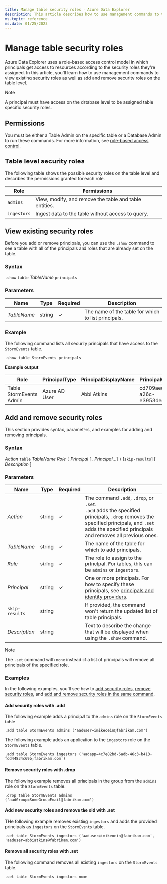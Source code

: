 ```yaml
---
title: Manage table security roles - Azure Data Explorer
description: This article describes how to use management commands to view, add, and remove security roles on the table level in Azure Data Explorer.
ms.topic: reference
ms.date: 01/25/2023
---
```


# Manage table security roles

Azure Data Explorer uses a role-based access control model in which principals get access to resources according to the security roles they're assigned. In this article, you'll learn how to use management commands to [view existing security roles](#view-existing-security-roles) as well as [add and remove security roles](#add-and-remove-security-roles) on the table level.

> [!NOTE]
> A principal must have access on the database level to be assigned table specific security roles.

## Permissions

You must be either a Table Admin on the specific table or a Database Admin to run these commands. For more information, see [role-based access control](access-control/role-based-access-control.md).

## Table level security roles

The following table shows the possible security roles on the table level and describes the permissions granted for each role.

|Role|Permissions|
|--|--|
|`admins` | View, modify, and remove the table and table entities.|
|`ingestors` | Ingest data to the table without access to query. |

## View existing security roles

Before you add or remove principals, you can use the `.show` command to see a table with all of the principals and roles that are already set on the table.

### Syntax

`.show` `table` *TableName* `principals`

### Parameters

|Name|Type|Required|Description|
|--|--|--|--|
| *TableName* | string | &check; | The name of the table for which to list principals.|

### Example

The following command lists all security principals that have access to the `StormEvents` table.

```kusto
.show table StormEvents principals
```

**Example output**

|Role |PrincipalType |PrincipalDisplayName |PrincipalObjectId |PrincipalFQN|
|---|---|---|---|---|
|Table StormEvents Admin |Azure AD User |Abbi Atkins |cd709aed-a26c-e3953dec735e |aaduser=abbiatkins@fabrikam.com|

## Add and remove security roles

This section provides syntax, parameters, and examples for adding and removing principals.

### Syntax

*Action* `table` *TableName* *Role* `(` *Principal* [`,` *Principal*...] `)` [`skip-results`] [ *Description* ]

### Parameters

|Name|Type|Required|Description|
|--|--|--|--|
| *Action* | string | &check; | The command `.add`, `.drop`, or `.set`.<br/>`.add` adds the specified principals, `.drop` removes the specified principals, and `.set` adds the specified principals and removes all previous ones.|
| *TableName* | string | &check; | The name of the table for which to add principals.|
| *Role* | string | &check; | The role to assign to the principal. For tables, this can be `admins` or `ingestors`.|
| *Principal* | string | &check; | One or more principals. For how to specify these principals, see [principals and identity providers](/azure/data-explorer/kusto/management/access-control/referencing-security-principals#examples-for-azure-ad-principals).|
| `skip-results` | string | | If provided, the command won't return the updated list of table principals.|
| *Description* | string | | Text to describe the change that will be displayed when using the `.show` command.|

> [!NOTE]
> The `.set` command with `none` instead of a list of principals will remove all principals of the specified role.

### Examples

In the following examples, you'll see how to [add security roles](#add-security-roles-with-add), [remove security roles](#remove-security-roles-with-drop), and [add and remove security roles in the same command](#add-new-security-roles-and-remove-the-old-with-set).

#### Add security roles with .add

The following example adds a principal to the `admins` role on the `StormEvents` table.

```kusto
.add table StormEvents admins ('aaduser=imikeoein@fabrikam.com')
```

The following example adds an application to the `ingestors` role on the `StormEvents` table.

```kusto
.add table StormEvents ingestors ('aadapp=4c7e82bd-6adb-46c3-b413-fdd44834c69b;fabrikam.com')
```

#### Remove security roles with .drop

The following example removes all principals in the group from the `admins` role on the `StormEvents` table.

```kusto
.drop table StormEvents admins ('aadGroup=SomeGroupEmail@fabrikam.com')
```

#### Add new security roles and remove the old with .set

THe following example removes existing `ingestors` and adds the provided principals as `ingestors` on the `StormEvents` table.

```kusto
.set table StormEvents ingestors ('aaduser=imikeoein@fabrikam.com', 'aaduser=abbiatkins@fabrikam.com')
```

#### Remove all security roles with .set

The following command removes all existing `ingestors` on the `StormEvents` table.

```kusto
.set table StormEvents ingestors none
```